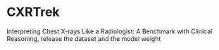 # CXRTrek
Interpreting Chest X-rays Like a Radiologist: A Benchmark with Clinical Reasoning, release the dataset and the model weight
